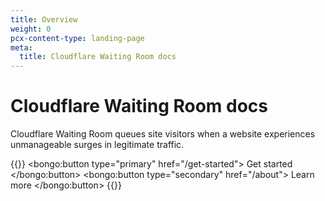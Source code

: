 ```yaml
---
title: Overview
weight: 0
pcx-content-type: landing-page
meta:
  title: Cloudflare Waiting Room docs
---
```


# Cloudflare Waiting Room docs

Cloudflare Waiting Room queues site visitors when a website experiences unmanageable surges in legitimate traffic.

{{<button-group>}}
  <bongo:button type="primary" href="/get-started">
    Get started
  </bongo:button>
  <bongo:button type="secondary" href="/about">
    Learn more
  </bongo:button>
{{</button-group>}}